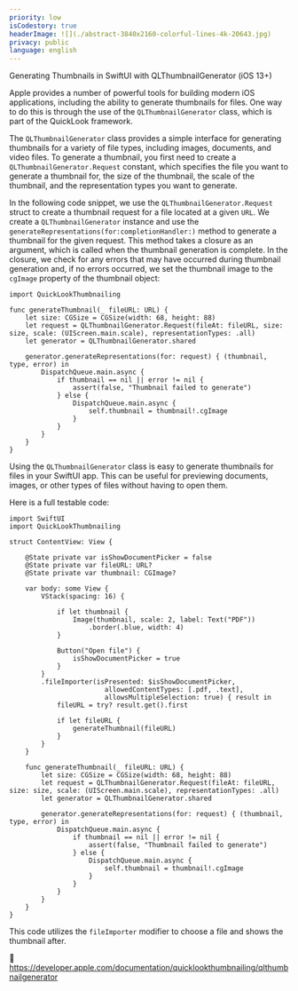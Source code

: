 ```yaml
---
priority: low
isCodestory: true
headerImage: ![](./abstract-3840x2160-colorful-lines-4k-20643.jpg)
privacy: public
language: english
---
```


 

Generating Thumbnails in SwiftUI with QLThumbnailGenerator (iOS 13+)

Apple provides a number of powerful tools for building modern iOS applications, including the ability to generate thumbnails for files. One way to do this is through the use of the `QLThumbnailGenerator` class, which is part of the QuickLook framework.

The `QLThumbnailGenerator` class provides a simple interface for generating thumbnails for a variety of file types, including images, documents, and video files. To generate a thumbnail, you first need to create a `QLThumbnailGenerator.Request` constant, which specifies the file you want to generate a thumbnail for, the size of the thumbnail, the scale of the thumbnail, and the representation types you want to generate.

In the following code snippet, we use the `QLThumbnailGenerator.Request` struct to create a thumbnail request for a file located at a given `URL`. We create a `QLThumbnailGenerator` instance and use the `generateRepresentations(for:completionHandler:)` method to generate a thumbnail for the given request. This method takes a closure as an argument, which is called when the thumbnail generation is complete. In the closure, we check for any errors that may have occurred during thumbnail generation and, if no errors occurred, we set the thumbnail image to the `cgImage` property of the thumbnail object:


```
import QuickLookThumbnailing

func generateThumbnail(_ fileURL: URL) {
    let size: CGSize = CGSize(width: 68, height: 88)
    let request = QLThumbnailGenerator.Request(fileAt: fileURL, size: size, scale: (UIScreen.main.scale), representationTypes: .all)
    let generator = QLThumbnailGenerator.shared

    generator.generateRepresentations(for: request) { (thumbnail, type, error) in
        DispatchQueue.main.async {
            if thumbnail == nil || error != nil {
                assert(false, "Thumbnail failed to generate")
            } else {
                DispatchQueue.main.async {
                    self.thumbnail = thumbnail!.cgImage
                }
            }
        }
    }
}
```

Using the `QLThumbnailGenerator` class is easy to generate thumbnails for files in your SwiftUI app. This can be useful for previewing documents, images, or other types of files without having to open them.

Here is a full testable code:

```
import SwiftUI
import QuickLookThumbnailing

struct ContentView: View {
    
    @State private var isShowDocumentPicker = false
    @State private var fileURL: URL?
    @State private var thumbnail: CGImage?
    
    var body: some View {
        VStack(spacing: 16) {
            
            if let thumbnail {
                Image(thumbnail, scale: 2, label: Text("PDF"))
                    .border(.blue, width: 4)
            }
            
            Button("Open file") {
                isShowDocumentPicker = true
            }
        }
        .fileImporter(isPresented: $isShowDocumentPicker,
                        allowedContentTypes: [.pdf, .text],
                        allowsMultipleSelection: true) { result in
            fileURL = try? result.get().first
            
            if let fileURL {
                generateThumbnail(fileURL)
            }
        }
    }
    
    func generateThumbnail(_ fileURL: URL) {
        let size: CGSize = CGSize(width: 68, height: 88)
        let request = QLThumbnailGenerator.Request(fileAt: fileURL, size: size, scale: (UIScreen.main.scale), representationTypes: .all)
        let generator = QLThumbnailGenerator.shared

        generator.generateRepresentations(for: request) { (thumbnail, type, error) in
            DispatchQueue.main.async {
                if thumbnail == nil || error != nil {
                    assert(false, "Thumbnail failed to generate")
                } else {
                    DispatchQueue.main.async {
                        self.thumbnail = thumbnail!.cgImage
                    }
                }
            }
        }
    }
}
```

 This code utilizes the `fileImporter` modifier to choose a file and shows the thumbnail after.

 https://developer.apple.com/documentation/quicklookthumbnailing/qlthumbnailgenerator